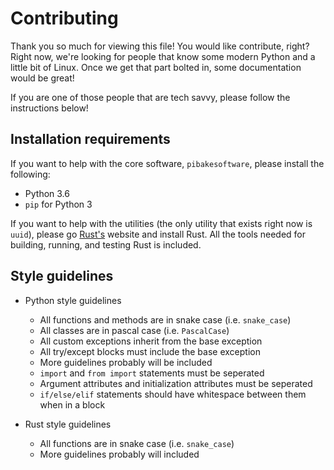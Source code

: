 # Contributing

Thank you so much for viewing this file! You would like contribute, right? Right now, we're looking for people
that know some modern Python and a little bit of Linux. Once we get that part bolted in, some documentation would be great!

If you are one of those people that are tech savvy, please follow the instructions below!

## Installation requirements
If you want to help with the core software, `pibakesoftware`, please install the following:
* Python 3.6
* `pip` for Python 3

If you want to help with the utilities (the only utility that exists right now is `uuid`), please go [Rust's](https://rust-lang.org) website and install Rust. All the tools needed for building, running, and testing Rust is included.

## Style guidelines
- Python style guidelines
  - All functions and methods are in snake case (i.e. `snake_case`)
  - All classes are in pascal case (i.e. `PascalCase`)
  - All custom exceptions inherit from the base exception
  - All try/except blocks must include the base exception
  - More guidelines probably will be included
  - `import` and `from import` statements must be seperated
  - Argument attributes and initialization attributes must be seperated
  - `if/else/elif` statements should have whitespace between them when in a block

- Rust style guidelines
  - All functions are in snake case (i.e. `snake_case`)
  - More guidelines probably will included
